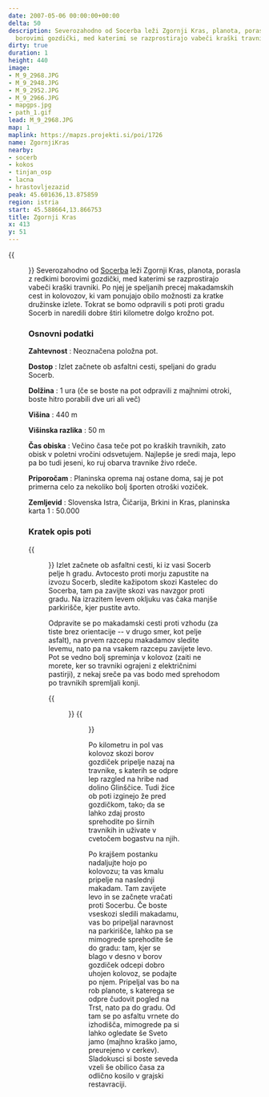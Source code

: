 ```yaml
---
date: 2007-05-06 00:00:00+00:00
delta: 50
description: Severozahodno od Socerba leži Zgornji Kras, planota, porasla z redkimi
  borovimi gozdički, med katerimi se razprostirajo vabeči kraški travniki.
dirty: true
duration: 1
height: 440
image:
- M_9_2968.JPG
- M_9_2948.JPG
- M_9_2952.JPG
- M_9_2966.JPG
- mapgps.jpg
- path_1.gif
lead: M_9_2968.JPG
map: 1
maplink: https://mapzs.projekti.si/poi/1726
name: ZgornjiKras
nearby:
- socerb
- kokos
- tinjan_osp
- lacna
- hrastovljezazid
peak: 45.601636,13.875859
region: istria
start: 45.588664,13.866753
title: Zgornji Kras
x: 413
y: 51
---
```

{{<figure src="M_9_2968.JPG">}} Severozahodno od [Socerba](../socerb) leži Zgornji Kras, planota, porasla z redkimi borovimi gozdički, med katerimi se razprostirajo vabeči kraški travniki. Po njej je speljanih precej makadamskih cest in kolovozov, ki vam ponujajo obilo možnosti za kratke družinske izlete. Tokrat se bomo odpravili s poti proti gradu Socerb in naredili dobre štiri kilometre dolgo krožno pot.

### Osnovni podatki

**Zahtevnost**
:   Neoznačena položna pot.

**Dostop**
:   Izlet začnete ob asfaltni cesti, speljani do gradu Socerb.

**Dolžina**
:   1 ura (če se boste na pot odpravili z majhnimi otroki, boste hitro porabili dve uri ali več)

**Višina**
:   440 m

**Višinska razlika**
:   50 m

**Čas obiska**
:   Večino časa teče pot po kraških travnikih, zato obisk v poletni vročini odsvetujem. Najlepše je sredi maja, lepo pa bo tudi jeseni, ko ruj obarva travnike živo rdeče.

**Priporočam**
:   Planinska oprema naj ostane doma, saj je pot primerna celo za nekoliko bolj športen otroški voziček.

**Zemljevid**
:   Slovenska Istra, Čičarija, Brkini in Kras, planinska karta 1 : 50.000

### Kratek opis poti

{{<figure src="M_9_2948.JPG">}} Izlet začnete ob asfaltni cesti, ki iz vasi Socerb pelje h gradu. Avtocesto proti morju zapustite na izvozu Socerb, sledite kažipotom skozi Kastelec do Socerba, tam pa zavijte skozi vas navzgor proti gradu. Na izrazitem levem okljuku vas čaka manjše parkirišče, kjer pustite avto.

Odpravite se po makadamski cesti proti vzhodu (za tiste brez orientacije -- v drugo smer, kot pelje asfalt), na prvem razcepu makadamov sledite levemu, nato pa na vsakem razcepu zavijete levo. Pot se vedno bolj spreminja v kolovoz (zaiti ne morete, ker so travniki ograjeni z električnimi pastirji), z nekaj sreče pa vas bodo med sprehodom po travnikih spremljali konji.

{{<figure src="M_9_2952.JPG" caption="">}} {{<figure src="M_9_2966.JPG">}}

Po kilometru in pol vas kolovoz skozi borov gozdiček pripelje nazaj na travnike, s katerih se odpre lep razgled na hribe nad dolino Glinščice. Tudi žice ob poti izginejo že pred gozdičkom, tako~~,~~ da se lahko zdaj prosto sprehodite po širnih travnikih in uživate v cvetočem bogastvu na njih.

Po krajšem postanku nadaljujte hojo po kolovozu; ta vas kmalu pripelje na naslednji makadam. Tam zavijete levo in se začnete vračati proti Socerbu. Če boste vseskozi sledili makadamu, vas bo pripeljal naravnost na parkirišče, lahko pa se mimogrede sprehodite še do gradu: tam, kjer se blago v desno v borov gozdiček odcepi dobro uhojen kolovoz, se podajte po njem. Pripeljal vas bo na rob planote, s katerega se odpre čudovit pogled na Trst, nato pa do gradu. Od tam se po asfaltu vrnete do izhodišča, mimogrede pa si lahko ogledate še Sveto jamo (majhno kraško jamo, preurejeno v cerkev). Sladokusci si boste seveda vzeli še obilico časa za odlično kosilo v grajski restavraciji.

 

